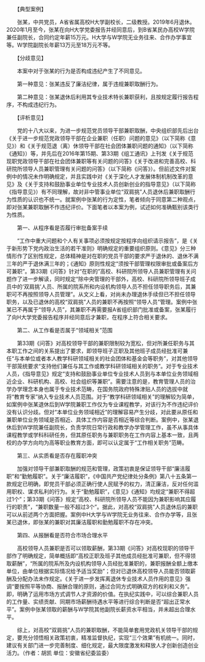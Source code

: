 　　【典型案例】

　　张某，中共党员，A省省属高校H大学副校长，二级教授。2019年6月退休。2020年1月至今，张某在向H大学党委报告并经同意后，到B省某民办高校W学院兼任副院长，合同约定年薪15万元。H大学与W学院无业务往来、合作办学事宜等。W学院副院长年薪13万元至18万元不等。

　　【分歧意见】

　　本案中对于张某的行为是否构成违纪产生了不同意见。

　　第一种意见：张某违反了廉洁纪律，属于违规兼职取酬行为。

　　第二种意见：张某退休后利用其专业技术特长兼职获利，且按规定履行报告程序，不构成违纪行为。

　　【评析意见】

　　党的十八大以来，为进一步规范党员领导干部兼职取酬，中央组织部先后出台《关于进一步规范党政领导干部在企业兼职（任职）问题的意见》（以下简称《意见》）和《关于规范退（离）休领导干部在社会团体兼职问题的通知》（以下简称《通知》）等，并先后在2016年第15期、第33期《组工通讯》上刊发《关于规范现职党政领导干部在社会团体兼职等有关问题的问答》《关于改进和完善高校、科研院所领导人员兼职管理有关问题的问答》（以下简称《问答》）。但前述文件对案例中的情况未作明确规定，并且实践中对《关于深化人才发展体制机制改革的意见》及《关于支持和鼓励事业单位专业技术人员创新创业的指导意见》（以下简称《指导意见》）有不同理解，故对非中管事业单位“双肩挑”人员退休后兼职取酬行为性质的认识也不统一。就案例中张某的行为定性，笔者倾向于同意第二种观点，即对张某兼职取酬不作违纪评价。下面笔者以本案为例，试述如何准确甄别该类行为性质。

　　第一、从程序看是否履行审批备案手续

　　“工作中重大问题和个人有关事项必须按规定按程序向组织请示报告”，是《关于新形势下党内政治生活的若干准则》明确规定的重要组织原则。《意见》分三种情形作了区别性规定，总体精神是对在职的党员干部的要求严于退休的、退休不满三年的严于退休满三年的；《通知》原则性规定“须按干部管理权限审批或备案后方可兼职”。第33期《问答》针对“在职的”高校、科研院所领导人员兼职管理有关问题作了进一步解读，同时规定“除中央管理的干部外，高校、科研院所领导班子成员中的‘双肩挑’人员、所属的院系所和内设机构领导人员不担任领导职务后，其兼职可不再按照领导人员管理”。从文义上看，对尚未办理退休手续但已不担任领导职务，以及已退休的高校“双肩挑”人员的兼职不再按照“领导人员”管理。案例中张某已不再属于“领导人员”，其兼职不再需要报A省组织部门批准或备案，张某履行了向H大学党委报告程序并经同意后才兼职，在程序上符合相关要求。

　　第二、从工作看是否属于“领域相关”范围

　　第33期《问答》对高校领导干部的兼职限制较为宽松，但对所兼任职务与其本职工作之间的关系提出了要求，即领导班子正职及其他班子成员经批准可兼任“与本单位或者本人教学科研领域相关的社会团体和基金会等职务”，对其他领导干部笼统要求“支持他们兼任与其工作或教学科研领域相关的职务”。对于专业技术人员，《指导意见》规定“支持和鼓励事业单位专业技术人员到与本单位业务领域相近企业、科研机构、高校、社会组织等兼职”。需要注意的是，教育管理人员的治学办学理念本身也属于专业技术范畴，在国务院政府特殊津贴人员的选拔中就将“教育专家”纳入专业技术人员范围。对于“教学科研领域相关”的理解较为简单，如案例中张某退休后到W学院兼职工作仅为专业课程教学，对该行为不作违纪评价没有认识分歧。但对“本单位业务领域相近”的理解容易产生分歧，对此要从原任和兼职单位业务领域是否相近、具体工作内容是否相近等综合判断。案例中，张某退休后到W学院兼任副院长，负责学院日常行政和教学办学管理工作，虽不从事具体课程教学或学科科研任务，但其原任职务与兼职职务在工作内容上基本一致，且两校的办学方向均为高等职业教育方面，即可以认定属于“工作相关职务”范畴。

　　第三、从实质看是否存在履职冲突

　　加强对领导干部兼职取酬的规范和管理，政策初衷是保证领导干部“廉洁履职”和“勤勉履职”。关于“廉洁履职”，《中国共产党纪律处分条例》第八十五条第一款规定已明确，即党员干部必须正确行使人民赋予的权力，清正廉洁，反对任何滥用职权、谋求私利的行为。关于“勤勉履职”，《意见》《通知》均规定“兼职不得超过1个”；第33期《问答》规定“高校、科研院所领导人员不能因为兼职影响其应履行的职责”，“兼职数量一般不超过3个”。据此，对高校“双肩挑”人员退休后的兼职可以从前述两个方面把握。案例中H大学与W学院无业务往来、合作办学等，且张某已退休，即张某的兼职对其廉洁履职和勤勉履职不存在冲突。

　　第四、从报酬看是否符合市场合理水平

　　高校领导人员兼职是否可以领取薪酬，第33期《问答》对高校现职的领导干部作了明确规定，简单概括即“高校正职及班子其他成员经批准可兼职，但不得领取薪酬”，“所属的院系所及内设机构领导人员经批准兼职的，兼职报酬全额上缴本单位，由单位根据实际情况给予适当奖励”；但对已退休高校领导人员能否领取薪酬及分配办法未作规定。《关于进一步发挥离退休专业技术人员作用的意见》强调“要按照平等协商、报酬合理的原则，通过合同方式明确双方的权利和义务”。即，明确了运用市场方式调节人才资源的价值。在执纪实践中，可以综合兼职人员的工作量、实绩贡献、同期市场薪酬待遇水平等进行综合判断是否“超出正常水平”。案例中张某领取的薪酬与W学院其他副院长薪资水平相当，并未超出合理水平。

　　综上，对高校“双肩挑”人员的兼职取酬，不能简单套用党政机关领导干部的规定，要充分领悟相关政策初衷，精准监督执纪，实现“三个效果”有机统一。同时，建议有关部门进一步完善制度、细化规定，最大限度激发和释放人才创新创造创业活力。（作者：胡凯 单位：安徽省纪委监委）